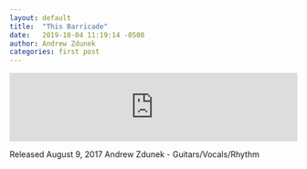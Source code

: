 ```yaml
---
layout: default
title:  "This Barricade"
date:   2019-10-04 11:19:14 -0500
author: Andrew Zdunek
categories: first post
---
```


<iframe style="border: 0; width: 100%; height: 120px;" src="https://bandcamp.com/EmbeddedPlayer/track=1967051275/size=large/bgcol=ffffff/linkcol=0687f5/tracklist=false/artwork=small/transparent=true/" seamless><a href="http://andrewzdunek.bandcamp.com/track/this-barricade"></a></iframe>

Released August 9, 2017 
Andrew Zdunek - Guitars/Vocals/Rhythm
